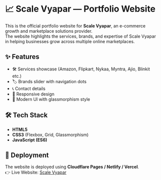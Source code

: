 # 📈 Scale Vyapar — Portfolio Website

This is the official portfolio website for **Scale Vyapar**, an e-commerce growth and marketplace solutions provider.  
The website highlights the services, brands, and expertise of Scale Vyapar in helping businesses grow across multiple online marketplaces.

## ✨ Features
- 🛠️ Services showcase (Amazon, Flipkart, Nykaa, Myntra, Ajio, Blinkit etc.)
- 🏷️ Brands slider with navigation dots
- 📞 Contact details
- 📌 Responsive design
- 🎨 Modern UI with glassmorphism style

## 🛠️ Tech Stack
- **HTML5**
- **CSS3** (Flexbox, Grid, Glassmorphism)
- **JavaScript (ES6)**

## 🚀 Deployment
The website is deployed using **Cloudflare Pages / Netlify / Vercel**.  
👉 Live Website: [Scale Vyapar](https://www.scalevyapar.com)



